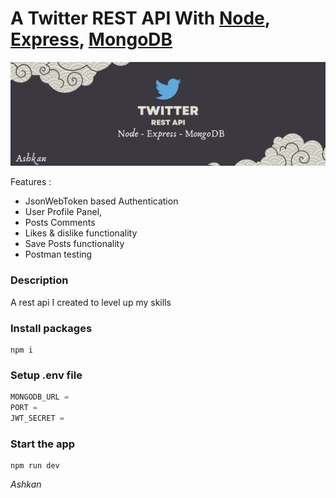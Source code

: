 # A Twitter REST API With [Node](https://nodejs.org/), [Express](https://expressjs.com/), [MongoDB](https://www.mongodb.com/)

<img src="images/twitter.png" max-width="100%"/>

Features :

* JsonWebToken  based Authentication
* User Profile Panel,
* Posts Comments
* Likes & dislike functionality
* Save Posts functionality
* Postman testing

### Description

A rest api I created to level up my skills

### Install packages
```
npm i
```
### Setup .env file
``` javascript
MONGODB_URL = 
PORT = 
JWT_SECRET =
```

### Start the app
```
npm run dev
```

<i>Ashkan<i>
